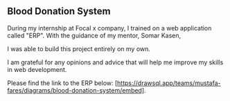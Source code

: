## Blood Donation System

During my internship at Focal x company, I trained on a web application called "ERP". With the guidance of my mentor, Somar Kasen,

I was able to build this project entirely on my own.

I am grateful for any opinions and advice that will help me improve my skills in web development.

Please find the link to the ERP below: 
[https://drawsql.app/teams/mustafa-fares/diagrams/blood-donation-system/embed].
